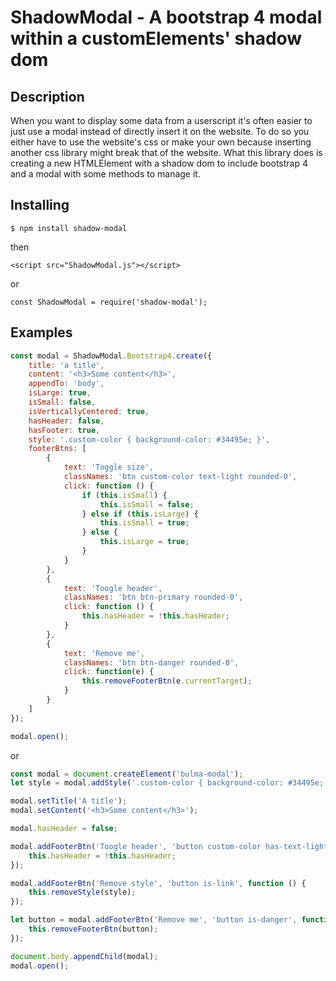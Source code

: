 # ShadowModal - A bootstrap 4 modal within a customElements' shadow dom

## Description

When you want to display some data from a userscript it's often easier to just use a modal instead of directly insert it on the website. To do so you either have to use the website's css or make your own because inserting another css library might break that of the website. What this library does is creating a new HTMLElement with a shadow dom to include bootstrap 4 and a modal with some methods to manage it.

## Installing

`$ npm install shadow-modal`

then

`<script src="ShadowModal.js"></script>`

or

`const ShadowModal = require('shadow-modal');`

## Examples

```javascript
const modal = ShadowModal.Bootstrap4.create({
    title: 'a title',
    content: '<h3>Some content</h3>',
    appendTo: 'body',
    isLarge: true,
    isSmall: false,
    isVerticallyCentered: true,
    hasHeader: false,
    hasFooter: true,
    style: '.custom-color { background-color: #34495e; }',
    footerBtns: [
        {
            text: 'Toggle size',
            classNames: 'btn custom-color text-light rounded-0',
            click: function () {
                if (this.isSmall) {
                    this.isSmall = false;
                } else if (this.isLarge) {
                    this.isSmall = true;
                } else {
                    this.isLarge = true;
                }
            }
        },
        {
            text: 'Toogle header',
            classNames: 'btn btn-primary rounded-0',
            click: function () {
                this.hasHeader = !this.hasHeader;
            }
        },
        {
            text: 'Remove me',
            classNames: 'btn btn-danger rounded-0',
            click: function(e) {
                this.removeFooterBtn(e.currentTarget);
            }
        }
    ]
});

modal.open();
```

or

```javascript
const modal = document.createElement('bulma-modal');
let style = modal.addStyle('.custom-color { background-color: #34495e; }');

modal.setTitle('A title');
modal.setContent('<h3>Some content</h3>');

modal.hasHeader = false;

modal.addFooterBtn('Toogle header', 'button custom-color has-text-light', function () {
    this.hasHeader = !this.hasHeader;
});

modal.addFooterBtn('Remove style', 'button is-link', function () {
    this.removeStyle(style);
});

let button = modal.addFooterBtn('Remove me', 'button is-danger', function () {
    this.removeFooterBtn(button);
});

document.body.appendChild(modal);
modal.open();
```
